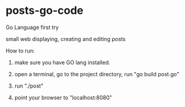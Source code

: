 posts-go-code
=============

Go Language first try

small web displaying, creating and editing posts

How to run:

1) make sure you have GO lang installed.

2) open a terminal, go to the project directory, run "go build post.go" 

3) run "./post"

4) point your browser to "localhost:8080"
